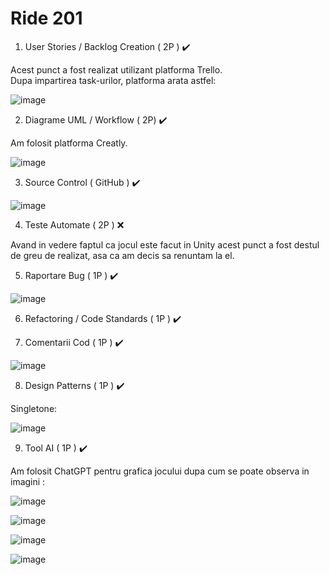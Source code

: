 

# Ride 201 

1. User Stories / Backlog Creation ( 2P ) ✔️

Acest punct a fost realizat utilizant platforma Trello. \
Dupa impartirea task-urilor, platforma arata astfel:

![image](https://github.com/MituIustin/Ride201/blob/iustin/Assets/images/trello.PNG)

2. Diagrame UML / Workflow ( 2P) ✔️

Am folosit platforma Creatly.

![image](https://github.com/MituIustin/Ride201/blob/iustin/Assets/images/gameflow.jpg)

3. Source Control ( GitHub ) ✔️

![image](https://github.com/MituIustin/Ride201/blob/iustin/Assets/images/git.jpg)

4. Teste Automate ( 2P ) ❌

Avand in vedere faptul ca jocul este facut in Unity acest punct a fost destul de greu de realizat, asa ca am decis sa renuntam la el.

5. Raportare Bug ( 1P ) ✔️

![image](link3)

6. Refactoring / Code Standards ( 1P )  ✔️
   
7. Comentarii Cod  ( 1P ) ✔️

![image](https://github.com/MituIustin/Ride201/blob/iustin/Assets/images/comments.PNG)

8. Design Patterns ( 1P ) ✔️

Singletone:

![image](https://github.com/MituIustin/Ride201/blob/iustin/Assets/images/singletone.PNG)

9. Tool AI ( 1P ) ✔️

Am folosit ChatGPT pentru grafica jocului dupa cum se poate observa in imagini :

![image](https://github.com/MituIustin/Ride201/blob/iustin/Assets/images/chat1.jpg)

![image](https://github.com/MituIustin/Ride201/blob/iustin/Assets/images/chat2.jpg)

![image](https://github.com/MituIustin/Ride201/blob/iustin/Assets/images/chat3.jpg)

![image](https://github.com/MituIustin/Ride201/blob/iustin/Assets/images/chat4.jpg)

